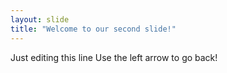 ```yaml
---
layout: slide
title: "Welcome to our second slide!"
---
```

Just editing this line
Use the left arrow to go back!
